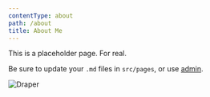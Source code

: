 ```yaml
---
contentType: about
path: /about
title: About Me
---
```

This is a placeholder page. For real.

Be sure to update your `.md` files in `src/pages`, or use [admin](/admin).

![Draper](/files/draper.jpg)
